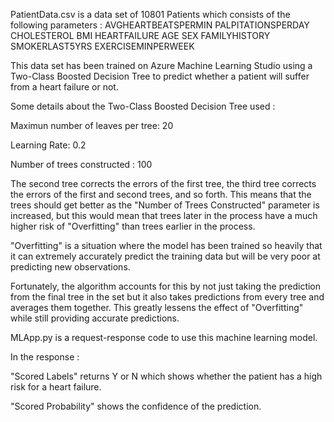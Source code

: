 PatientData.csv is a data set of 10801 Patients which consists of the following parameters :
AVGHEARTBEATSPERMIN 	PALPITATIONSPERDAY 	CHOLESTEROL 	BMI 	HEARTFAILURE 	AGE 	SEX 	FAMILYHISTORY 	SMOKERLAST5YRS 	EXERCISEMINPERWEEK

This data set has been trained on Azure Machine Learning Studio using a Two-Class Boosted Decision Tree to predict whether a patient will suffer
from a heart failure or not.

Some details about the Two-Class Boosted Decision Tree used :

Maximun number of leaves per tree: 20

Learning Rate: 0.2

Number of trees constructed : 100

The second tree corrects the errors of the first tree, the third tree corrects the errors of the first and second trees, and so forth. 
This means that the trees should get better as the "Number of Trees Constructed" parameter is increased,
but this would mean that trees later in the process have a much higher risk of "Overfitting" than trees earlier in the process.  

"Overfitting" is a situation where the model has been trained so heavily that it can extremely accurately predict the training data 
but will be very poor at predicting new observations. 

Fortunately, the algorithm accounts for this by not just taking the prediction from the final tree in the set but it also takes predictions from every tree and averages them together. This greatly lessens the effect of "Overfitting" while still providing accurate predictions.


MLApp.py is a request-response code to use this machine learning model. 

In the response :

"Scored Labels" returns Y or N which shows whether the patient has a high risk for a heart failure.

"Scored Probability" shows the confidence of the prediction.
